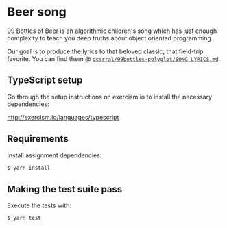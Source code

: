 # Beer song

99 Bottles of Beer is an algorithmic children's song which has just enough complexity to teach you deep truths about object oriented programming.

Our goal is to produce the lyrics to that beloved classic, that field-trip favorite. You can find them @ [`dcarral/99bottles-polyglot/SONG_LYRICS.md`](https://github.com/dcarral/99bottles-polyglot/blob/master/SONG_LYRICS.md).

## TypeScript setup

Go through the setup instructions on exercism.io to install the necessary dependencies:

http://exercism.io/languages/typescript

## Requirements

Install assignment dependencies:

```bash
$ yarn install
```

## Making the test suite pass

Execute the tests with:

```bash
$ yarn test
```
